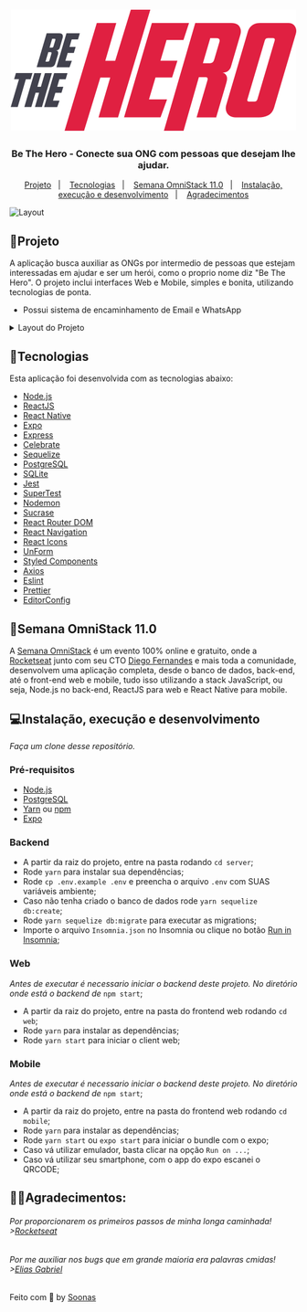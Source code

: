 <h1 align="center">
  <img src=".github/logo.svg" alt="Be The Hero">
</h1>

<h3 align="center">
  Be The Hero - Conecte sua ONG com pessoas que desejam lhe ajudar.
</h3> 

<p align="center">
  <a href="#%EF%B8%8F-projeto">Projeto</a>&nbsp;&nbsp;&nbsp;|&nbsp;&nbsp;&nbsp;
  <a href="#-tecnologias">Tecnologias</a>&nbsp;&nbsp;&nbsp;|&nbsp;&nbsp;&nbsp;
  <a href="#-semana-omnistack-110">Semana OmniStack 11.0</a>&nbsp;&nbsp;&nbsp;|&nbsp;&nbsp;&nbsp;
  <a href="#-instalação-execução-e-desenvolvimento">Instalação, execução e desenvolvimento</a>&nbsp;&nbsp;&nbsp;|&nbsp;&nbsp;&nbsp;
  <a href="#-licença">Agradecimentos</a>
</p>
 
<img alt="Layout" src="https://res.cloudinary.com/eliasgcf/image/upload/v1585345367/be-the-hero/mockup_uf7cxb.png">

### 

## 📖Projeto

A aplicação busca auxiliar as ONGs por intermedio de pessoas que estejam interessadas em ajudar e ser um herói, como o proprio nome diz "Be The Hero".
O projeto inclui interfaces Web e Mobile, simples e bonita, utilizando tecnologias de ponta.

- Possui sistema de encaminhamento de Email e WhatsApp

<details><summary>Layout do Projeto</summary>
  <img alt="Cadastro" src="https://res.cloudinary.com/eliasgcf/image/upload/v1585335838/be-the-hero/Cadastro_g45xr9.png">
  <img alt="Login" src="https://res.cloudinary.com/eliasgcf/image/upload/v1585335849/be-the-hero/Login_bhx9xu.png">
  <img alt="Cadastro de Caso" src="https://res.cloudinary.com/eliasgcf/image/upload/v1585335831/be-the-hero/Cadastrar_novo_caso_edgbbs.png">
  <img alt="Lista de Casos" src="https://res.cloudinary.com/eliasgcf/image/upload/v1585335843/be-the-hero/Lista_iti7gz.png">
  <img alt="Mobile" src="https://res.cloudinary.com/eliasgcf/image/upload/v1585335852/be-the-hero/mobile_loaoyj.png">
</details>

## 🔧Tecnologias

Esta aplicação foi desenvolvida com as tecnologias abaixo:

- [Node.js](https://nodejs.org/en/)
- [ReactJS](https://reactjs.org/)
- [React Native](https://reactnative.dev/)
- [Expo](https://expo.io/)
- [Express](https://expressjs.com/pt-br/)
- [Celebrate](https://github.com/arb/celebrate)
- [Sequelize](https://sequelize.org/)
- [PostgreSQL](https://www.postgresql.org/)
- [SQLite](https://www.sqlite.org/)
- [Jest](https://jestjs.io/)
- [SuperTest](https://github.com/visionmedia/supertest)
- [Nodemon](https://nodemon.io/)
- [Sucrase](https://github.com/alangpierce/sucrase)
- [React Router DOM](https://reacttraining.com/react-router/)
- [React Navigation](https://reactnavigation.org/)
- [React Icons](https://react-icons.netlify.com/#/)
- [UnForm](https://unform.dev/)
- [Styled Components](https://styled-components.com/)
- [Axios](https://github.com/axios/axios)
- [Eslint](https://eslint.org/)
- [Prettier](https://prettier.io/)
- [EditorConfig](https://editorconfig.org/)

## 🚀Semana OmniStack 11.0

A [Semana OmniStack](https://rocketseat.com.br/week/inscricao/11.0) é um evento 100% online e gratuito, onde a [Rocketseat](https://github.com/rocketseat) junto com seu CTO [Diego Fernandes](https://github.com/diego3g) e mais toda a comunidade, desenvolvem uma aplicação completa, desde o banco de dados, back-end, até o front-end web e mobile, tudo isso utilizando a stack JavaScript, ou seja, Node.js no back-end, ReactJS para web e React Native para mobile.

## 💻Instalação, execução e desenvolvimento

_Faça um clone desse repositório._

### Pré-requisitos

- [Node.js](https://nodejs.org/en/)
- [PostgreSQL](https://www.postgresql.org/)
- [Yarn](https://yarnpkg.com/) ou [npm](https://www.npmjs.com/)
- [Expo](https://expo.io/)

### Backend

- A partir da raiz do projeto, entre na pasta rodando `cd server`;
- Rode `yarn` para instalar sua dependências;
- Rode `cp .env.example .env` e preencha o arquivo `.env` com SUAS variáveis ambiente;
- Caso não tenha criado o banco de dados rode `yarn sequelize db:create`;
- Rode `yarn sequelize db:migrate` para executar as migrations;
- Importe o arquivo `Insomnia.json` no Insomnia ou clique no botão [Run in Insomnia](#insomniaButton);

### Web

_Antes de executar é necessario iniciar o backend deste projeto. No diretório onde está o backend de_ `npm start`;

- A partir da raiz do projeto, entre na pasta do frontend web rodando `cd web`;
- Rode `yarn` para instalar as dependências;
- Rode `yarn start` para iniciar o client web;

### Mobile

_Antes de executar é necessario iniciar o backend deste projeto. No diretório onde está o backend de_ `npm start`;

- A partir da raiz do projeto, entre na pasta do frontend web rodando `cd mobile`;
- Rode `yarn` para instalar as dependências;
- Rode `yarn start` ou `expo start` para iniciar o bundle com o expo;
- Caso vá utilizar emulador, basta clicar na opção `Run on ...`;
- Caso vá utilizar seu smartphone, com o app do expo escanei o QRCODE;


## 💁‍♀️Agradecimentos:


###### Por proporcionarem os primeiros passos de minha longa caminhada! >[Rocketseat](https://github.com/Rocketseat) 

###### Por me auxiliar nos bugs que em grande maioria era palavras cmidas! >[Elias Gabriel](https://github.com/EliasGcf)

Feito com 💜 by [Soonas](https://www.linkedin.com/in/soonas/) 